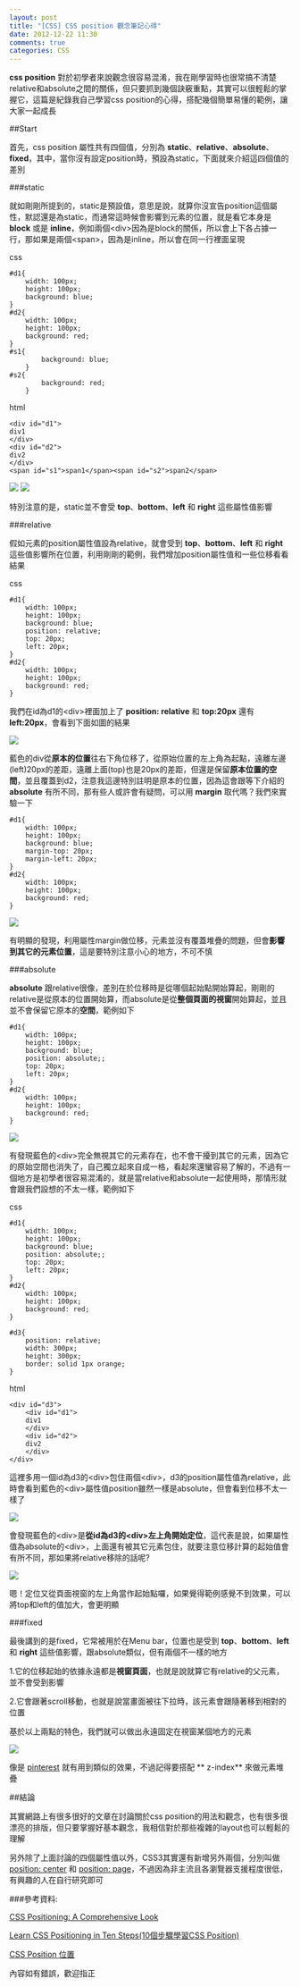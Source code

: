 ```yaml
---
layout: post
title: "[CSS] CSS position 觀念筆記心得"
date: 2012-12-22 11:30
comments: true
categories: CSS
---
```


**css position** 對於初學者來說觀念很容易混淆，我在剛學習時也很常搞不清楚relative和absolute之間的關係，但只要抓到幾個訣竅重點，其實可以很輕鬆的掌握它，這篇是紀錄我自己學習css position的心得，搭配幾個簡單易懂的範例，讓大家一起成長

<!--more-->

##Start

首先，css position 屬性共有四個值，分別為 **static**、**relative**、**absolute**、**fixed**，其中，當你沒有設定position時，預設為static，下面就來介紹這四個值的差別

###static

就如剛剛所提到的，static是預設值，意思是說，就算你沒宣告position這個屬性，默認還是為static，而通常這時候會影響到元素的位置，就是看它本身是 **block** 或是 **inline**，例如兩個&lt;div&gt;因為是block的關係，所以會上下各占據一行，那如果是兩個&lt;span&gt;，因為是inline，所以會在同一行裡面呈現

css

	#d1{
		width: 100px;
		height: 100px;
		background: blue;
	}
	#d2{
		width: 100px;
		height: 100px;
		background: red;
	}
	#s1{
			background: blue;
		}
	#s2{
			background: red;
		}	

html
	
	<div id="d1">
	div1
	</div>
	<div id="d2">
	div2
	</div>
	<span id="s1">span1</span><span id="s2">span2</span>
	
<img src="https://lh6.googleusercontent.com/-k8UTysRkMoQ/UNVYRo_fstI/AAAAAAAACGc/4eVneQSvhDg/s214/2012-12-22_120559.jpg" />

<img src="https://lh6.googleusercontent.com/-h58i2I7P0Fg/UNVYRt_asJI/AAAAAAAACGk/BkPXYijQpG0/s99/2012-12-22_120617.jpg" />

特別注意的是，static並不會受 **top**、**bottom**、**left** 和 **right** 這些屬性值影響

###relative

假如元素的position屬性值設為relative，就會受到 **top**、**bottom**、**left** 和 **right** 這些值影響所在位置，利用剛剛的範例，我們增加position屬性值和一些位移看看結果

css

	#d1{
		width: 100px;
		height: 100px;
		background: blue;
		position: relative;
		top: 20px;
		left: 20px;
	}
	#d2{
		width: 100px;
		height: 100px;
		background: red;
	}

我們在id為d1的&lt;div&gt;裡面加上了 **position: relative** 和 **top:20px** 還有 **left:20px**，會看到下面如圖的結果

<img src="https://lh5.googleusercontent.com/-brly4x9g8ck/UNVYRm2M0kI/AAAAAAAACGg/MZagmsZ8e4U/s201/2012-12-22_121717.jpg" />

藍色的div從**原本的位置**往右下角位移了，從原始位置的左上角為起點，遠離左邊(left)20px的差距，遠離上面(top)也是20px的差距，但還是保留**原本位置的空間**，並且覆蓋到d2，注意我這邊特別註明是原本的位置，因為這會跟等下介紹的 **absolute** 有所不同，那有些人或許會有疑問，可以用 **margin** 取代嗎？我們來實驗一下

	#d1{
		width: 100px;
		height: 100px;
		background: blue;
		margin-top: 20px;
		margin-left: 20px;
	}
	#d2{
		width: 100px;
		height: 100px;
		background: red;
	}
	
<img src="https://lh5.googleusercontent.com/-mWSgkOP_EZ4/UNVYSFL7X9I/AAAAAAAACGs/jU3lCto1jGM/s217/2012-12-22_122152.jpg" />

有明顯的發現，利用屬性margin做位移，元素並沒有覆蓋堆疊的問題，但會**影響到其它的元素位置**，這是要特別注意小心的地方，不可不慎

###absolute

**absolute** 跟relative很像，差別在於位移時是從哪個起始點開始算起，剛剛的relative是從原本的位置開始算，而absolute是從**整個頁面的視窗**開始算起，並且並不會保留它原本的**空間**，範例如下

	#d1{
		width: 100px;
		height: 100px;
		background: blue;
		position: absolute;;
		top: 20px;
		left: 20px;
	}
	#d2{
		width: 100px;
		height: 100px;
		background: red;
	}

<img src="https://lh5.googleusercontent.com/-gGhHTnjvx2M/UNVYSRKJwcI/AAAAAAAACGo/bqLVeZYOBok/s128/2012-12-22_123254.jpg" />

有發現藍色的&lt;div&gt;完全無視其它的元素存在，也不會干擾到其它的元素，因為它的原始空間也消失了，自己獨立起來自成一格，看起來還蠻容易了解的，不過有一個地方是初學者很容易混淆的，就是當relative和absolute一起使用時，那情形就會跟我們設想的不太一樣，範例如下

css 

	#d1{
		width: 100px;
		height: 100px;
		background: blue;
		position: absolute;;
		top: 20px;
		left: 20px;
	}
	#d2{
		width: 100px;
		height: 100px;
		background: red;
	}
	
	#d3{
		position: relative;
		width: 300px;
		height: 300px;
		border: solid 1px orange;
	}
	
html 

	<div id="d3">
		<div id="d1">
		div1
		</div>
		<div id="d2">
		div2
		</div>
	</div>
	
這裡多用一個id為d3的&lt;div&gt;包住兩個&lt;div&gt;，d3的position屬性值為relative，此時會看到藍色的&lt;div&gt;屬性值position雖然一樣是absolute，但會看到位移不太一樣了

<img src="https://lh6.googleusercontent.com/-pxPW5Q1Kocc/UNVYSScFsqI/AAAAAAAACGw/quewGWodrDc/s330/2012-12-22_124729.jpg" />

會發現藍色的&lt;div&gt;是**從id為d3的&lt;div&gt;左上角開始定位**，這代表是說，如果屬性值為absolute的&lt;div&gt;，上面還有被其它元素包住，就要注意位移計算的起始值會有所不同，那如果將relative移除的話呢?

<img src="https://lh5.googleusercontent.com/-L0jg9uoCRoI/UNVYS-iDosI/AAAAAAAACG8/_2MhBfq6cA0/s326/2012-12-22_124746.jpg" />

嗯！定位又從頁面視窗的左上角當作起始點囉，如果覺得範例感覺不到效果，可以將top和left的值加大，會更明顯

###fixed

最後講到的是fixed，它常被用於在Menu bar，位置也是受到 **top**、**bottom**、**left** 和 **right** 這些值影響，跟absolute類似，但有兩個不一樣的地方

1.它的位移起始的依據永遠都是**視窗頁面**，也就是說就算它有relative的父元素，並不會受到影響

2.它會跟著scroll移動，也就是說當畫面被往下拉時，該元素會跟隨著移到相對的位置

基於以上兩點的特色，我們就可以做出永遠固定在視窗某個地方的元素

<img src="https://lh3.googleusercontent.com/-S6zIGb8HXio/UNVYTBy6PLI/AAAAAAAACHA/y94BoXH5TO8/s1075/2012-12-22_143751.jpg" />

像是 <a href="http://pinterest.com/" target="_blank">pinterest</a> 就有用到類似的效果，不過記得要搭配 ** z-index** 來做元素堆疊

##結論

其實網路上有很多很好的文章在討論關於css position的用法和觀念，也有很多很漂亮的排版，但只要掌握好基本觀念，我相信對於那些複雜的layout也可以輕鬆的理解

另外除了上面討論的四個屬性值以外，CSS3其實還有新增另外兩個，分別叫做 <a href="http://www.w3.org/TR/css3-positioning/#center-positioning" target="_blank">position: center</a> 和 <a href="http://www.w3.org/TR/css3-positioning/#page-positioning" target="_blank">position: page</a>，不過因為非主流且各瀏覽器支援程度很低，有興趣的人在自行研究即可

###參考資料:

<a href="http://blog.teamtreehouse.com/css-positioning?utm_source=CSS+Weekly&utm_campaign=CSS_Weekly_Issue_34&utm_medium=web" target="_blank">CSS Positioning: A Comprehensive Look</a>

<a href="http://www.barelyfitz.com/screencast/html-training/css/positioning/" target="_blank">Learn CSS Positioning in Ten Steps(10個步驟學習CSS Position)</a>

<a href="http://css.1keydata.com/tw/position.php" target="_blank">CSS Position 位置</a>

內容如有錯誤，歡迎指正



